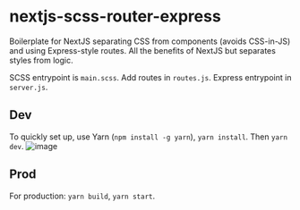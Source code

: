 # nextjs-scss-router-express

Boilerplate for NextJS separating CSS from components (avoids CSS-in-JS) and using Express-style routes. All the benefits of NextJS but separates styles from logic.

SCSS entrypoint is `main.scss`.
Add routes in `routes.js`.
Express entrypoint in `server.js`.

## Dev
To quickly set up, use Yarn (`npm install -g yarn`), `yarn install`. Then `yarn dev`.
![image](https://user-images.githubusercontent.com/7339169/52067962-aefa7280-2549-11e9-94d0-c17a74257aab.png)

## Prod
For production: `yarn build`, `yarn start`. 
